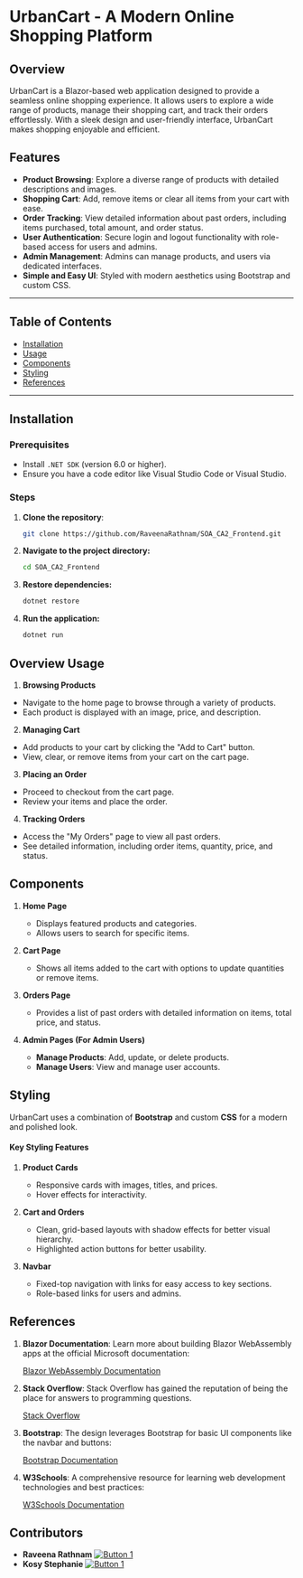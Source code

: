 # UrbanCart - A Modern Online Shopping Platform

<!-- add image -->

## Overview

UrbanCart is a Blazor-based web application designed to provide a seamless online shopping experience. It allows users to explore a wide range of products, manage their shopping cart, and track their orders effortlessly. With a sleek design and user-friendly interface, UrbanCart makes shopping enjoyable and efficient.

## Features

- **Product Browsing**: Explore a diverse range of products with detailed descriptions and images.
- **Shopping Cart**: Add, remove items or clear all items from your cart with ease.
- **Order Tracking**: View detailed information about past orders, including items purchased, total amount, and order status.
- **User Authentication**: Secure login and logout functionality with role-based access for users and admins.
- **Admin Management**: Admins can manage products, and users via dedicated interfaces.
- **Simple and Easy UI**: Styled with modern aesthetics using Bootstrap and custom CSS.

---

## Table of Contents

- [Installation](#installation)
- [Usage](#usage)
- [Components](#components)
- [Styling](#styling)
- [References](#references)
  
---
 
## Installation

### Prerequisites

- Install `.NET SDK` (version 6.0 or higher).
- Ensure you have a code editor like Visual Studio Code or Visual Studio.

### Steps

1. **Clone the repository**:
   ```bash
   git clone https://github.com/RaveenaRathnam/SOA_CA2_Frontend.git
   ```
2. **Navigate to the project directory:** 
   ```bash
   cd SOA_CA2_Frontend
   ```
3. **Restore dependencies:** 
   ```bash
   dotnet restore
   ```
4. **Run the application:** 
   ```bash
   dotnet run
   ```
 
## Overview Usage

1. **Browsing Products**  
- Navigate to the home page to browse through a variety of products.  
- Each product is displayed with an image, price, and description.

2. **Managing Cart**  
- Add products to your cart by clicking the "Add to Cart" button.  
- View, clear, or remove items from your cart on the cart page.

3. **Placing an Order**  
- Proceed to checkout from the cart page.  
- Review your items and place the order.

4. **Tracking Orders**  
- Access the "My Orders" page to view all past orders.  
- See detailed information, including order items, quantity, price, and status.
 
## Components

1. **Home Page**  
   - Displays featured products and categories.  
   - Allows users to search for specific items.

2. **Cart Page**  
   - Shows all items added to the cart with options to update quantities or remove items.

3. **Orders Page**  
   - Provides a list of past orders with detailed information on items, total price, and status.

4. **Admin Pages (For Admin Users)**  
   - **Manage Products**: Add, update, or delete products.  
   - **Manage Users**: View and manage user accounts.  
 
## Styling

UrbanCart uses a combination of **Bootstrap** and custom **CSS** for a modern and polished look.

#### Key Styling Features

1. **Product Cards**  
   - Responsive cards with images, titles, and prices.  
   - Hover effects for interactivity.

2. **Cart and Orders**  
   - Clean, grid-based layouts with shadow effects for better visual hierarchy.  
   - Highlighted action buttons for better usability.

3. **Navbar**  
   - Fixed-top navigation with links for easy access to key sections.  
   - Role-based links for users and admins.

 
## References

1. **Blazor Documentation**: Learn more about building Blazor WebAssembly apps at the official Microsoft documentation:

   [Blazor WebAssembly Documentation](https://learn.microsoft.com/en-us/aspnet/core/blazor/?view=aspnetcore-8.0)

2. **Stack Overflow**: Stack Overflow has gained the reputation of being the place for answers to programming questions.
    
   [Stack Overflow](https://stackoverflow.com/)

3. **Bootstrap**: The design leverages Bootstrap for basic UI components like the navbar and buttons:
    
   [Bootstrap Documentation](https://getbootstrap.com/docs/5.3/getting-started/introduction/)

4. **W3Schools**: A comprehensive resource for learning web development technologies and best practices:
   
   [W3Schools Documentation](https://www.w3schools.com/)

 ## Contributors

- **Raveena Rathnam** [![Button 1](https://img.shields.io/badge/%22RaveenaRathnam%22-green.svg)](https://github.com/RaveenaRathnam)
- **Kosy Stephanie** [![Button 1](https://img.shields.io/badge/%22Kosystephy%22-blue.svg)](https://github.com/kosystephy)


